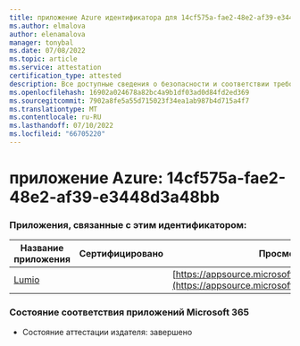 ```yaml
---
title: приложение Azure идентификатора для 14cf575a-fae2-48e2-af39-e3448d3a48bb
ms.author: elmalova
author: elenamalova
manager: tonybal
ms.date: 07/08/2022
ms.topic: article
ms.service: attestation
certification_type: attested
description: Все доступные сведения о безопасности и соответствии требованиям для 14cf575a-fae2-48e2-af39-e3448d3a48bb.
ms.openlocfilehash: 16902a024678a82bc4a9b1df03ad0d84fd2ed369
ms.sourcegitcommit: 7902a8fe5a55d715023f34ea1ab987b4d715a4f7
ms.translationtype: MT
ms.contentlocale: ru-RU
ms.lasthandoff: 07/10/2022
ms.locfileid: "66705220"
---
```

# <a name="azure-app-id-14cf575a-fae2-48e2-af39-e3448d3a48bb"></a>приложение Azure: 14cf575a-fae2-48e2-af39-e3448d3a48bb


### <a name="apps-associated-with-this-id"></a>Приложения, связанные с этим идентификатором:
| **Название приложения** | **Сертифицировано** | **Просмотр в AppSource** |
|--------------|---------------|-----------------------|
| [Lumio](../forward/WA200001874.md) |  | [https://appsource.microsoft.com/product/office/WA200001874](https://appsource.microsoft.com/product/office/WA200001874) |

### <a name="microsoft-365-app-compliance-status"></a>Состояние соответствия приложений Microsoft 365
- Состояние аттестации издателя: завершено

